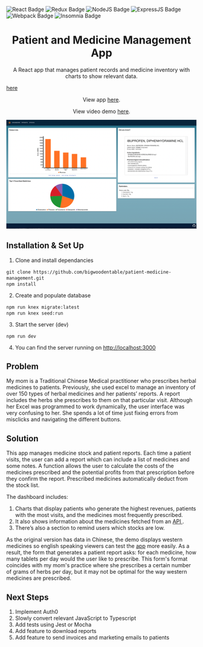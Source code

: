 ![React Badge](https://img.shields.io/badge/React-20232A?style=for-the-badge&logo=react&logoColor=61DAFB)
![Redux Badge](https://img.shields.io/badge/Redux-593D88?style=for-the-badge&logo=redux&logoColor=white)
![NodeJS Badge](https://img.shields.io/badge/Node.js-339933?style=for-the-badge&logo=nodedotjs&logoColor=white)
![ExpressJS Badge](https://img.shields.io/badge/Express.js-000000?style=for-the-badge&logo=express&logoColor=white)
![Webpack Badge](https://img.shields.io/badge/Webpack-8DD6F9?style=for-the-badge&logo=Webpack&logoColor=white)
![Insomnia Badge](https://img.shields.io/badge/Insomnia-5849be?style=for-the-badge&logo=Insomnia&logoColor=white)


<h1 align="center">
  Patient and Medicine Management App
</h1>
<p align="center">
  A React app that manages patient records and medicine inventory with charts to show relevant data. 
</p>
<a href="#" onclick='window.open("https://patient-stock-management.herokuapp.com/");return false;'>here</a>
<p align="center">
View app <a href="https://patient-stock-management.herokuapp.com/" target="_blank">here</a>.
</p>
<p align="center">
View video demo <a href="https://github.com/bigwoodentable/patient-medicine-management/blob/main/server/public/videos/demo-vid.mp4?raw=true
" target="_blank">here</a>.
</p>

![demo image](https://github.com/bigwoodentable/patient-medicine-management/blob/main/server/public/images/demo.png?raw=true)

## Installation & Set Up

1. Clone and install dependancies

```
git clone https://github.com/bigwoodentable/patient-medicine-management.git 
npm install 
```
2. Create and populate database 

```
npm run knex migrate:latest
npm run knex seed:run
```

3. Start the server (dev)

```
npm run dev 
```
4. You can find the server running on [http://localhost:3000](http://localhost:3000)

## Problem 

My mom is a Traditional Chinese Medical practitioner who prescribes herbal medicines to patients. Previously, she used excel to manage an inventory of over 150 types of herbal medicines and her patients’ reports. A report includes the herbs she prescribes to them on that particular visit. Although her Excel was programmed to work dynamically, the user interface was very confusing to her. She spends a lot of time just fixing errors from misclicks and navigating the different buttons. 

## Solution 

This app manages medicine stock and patient reports. Each time a patient visits, the user can add a report which can include a list of medicines and some notes. A function allows the user to calculate the costs of the medicines prescribed and the potential profits from that prescription before they confirm the report. Prescribed medicines automatically deduct from the stock list.

The dashboard includes:
1. Charts that display patients who generate the highest revenues, patients with the most visits, and the medicines most frequently prescribed. 
2. It also shows information about the medicines fetched from an <a href="https://rapidapi.com/rnelsomain/api/drug-info-and-price-history/" target="_blank"> API </a>. 
3. There’s also a section to remind users which stocks are low.

As the original version has data in Chinese, the demo displays western medicines so english speaking viewers can test the <a href="https://patient-stock-management.herokuapp.com/" target="_blank">app</a> more easily. As a result, the form that generates a patient report asks: for each medicine, how many tablets per day would the user like to prescribe. This form's format coincides with my mom's practice where she prescribes a certain number of grams of herbs per day, but it may not be optimal for the way western medicines are prescribed. 

## Next Steps
1. Implement Auth0
2. Slowly convert relevant JavaScript to Typescript
3. Add tests using Jest or Mocha
4. Add feature to download reports
5. Add feature to send invoices and marketing emails to patients
